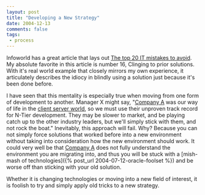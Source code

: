 ```yaml
---
layout: post
title: "Developing a New Strategy"
date: 2004-12-13
comments: false
tags:
 - process
---
```


Infoworld has a great article that lays out [The top 20 IT mistakes to avoid](http://www.infoworld.com/article/04/11/19/47FEtop20_1.html). My absolute favorite in this article is number 16, Clinging to prior solutions. With it's real world example that closely mirrors my own experience, it articulately describes the idiocy in blindly using a solution just because it's been done before.



I have seen that this mentality is especially true when moving from one form of development to another. Manager X might say, "[Company A](http://www.oracle.com) was our way of life in the [client server world](http://www.sybase.com/products/developmentintegration/powerbuilder), so we must use their unproven track record for N-Tier development. They may be slower to market, and be playing catch up to the other industry leaders, but we'll simply stick with them, and not rock the boat." Inevitably, this approach will fail. Why? Because you can not simply force solutions that worked before into a new environment without taking into consideration how the new environment should work. It could very well be that [Company A](http://www.oracle.com) does not fully understand the environment you are migrating into, and thus you will be stuck with a [mish-mash of technologies]({% post_url 2004-07-12-oracle-foolset %}) and be worse off than sticking with your old solution.


Whether it is changing technologies or moving into a new field of interest, it is foolish to try and simply apply old tricks to a new strategy.

